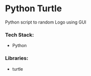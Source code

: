 # Python Turtle 
Python script to random Logo using GUI 

### Tech Stack:
+ Python

### Libraries:
+ turtle
